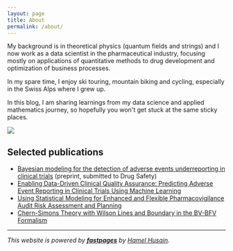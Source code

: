 ```yaml
---
layout: page
title: About
permalink: /about/
---
```


My background is in theoretical physics (quantum fields and strings) and I now work as a data scientist in the pharmaceutical industry, focusing mostly on applications of quantitative methods to drug development and optimization of business processes.

In my spare time, I enjoy ski touring, mountain biking and cycling, especially in the Swiss Alps where I grew up.

In this blog, I am sharing learnings from my data science and applied mathematics journey, so hopefully you won't get stuck at the same sticky places.

![]({{site.baseurl}}/images/me_herens.jpg)

## Selected publications
- [Bayesian modeling for the detection of adverse events underreporting in clinical trials](https://www.medrxiv.org/content/10.1101/2020.12.18.20245068v1) (preprint, submitted to Drug Safety)
- [Enabling Data-Driven Clinical Quality Assurance: Predicting Adverse Event Reporting in Clinical Trials Using Machine Learning](https://link.springer.com/article/10.1007/s40264-019-00831-4)
- [Using Statistical Modeling for Enhanced and Flexible Pharmacovigilance Audit Risk Assessment and Planning](https://link.springer.com/article/10.1007/s43441-020-00205-4)
- [Chern-Simons Theory with Wilson Lines and Boundary in the BV-BFV Formalism](https://www.sciencedirect.com/science/article/pii/S0393044013000132)

---
*This website is powered by **[fastpages](https://github.com/fastai/fastpages)** by [Hamel Husain](https://github.com/hamelsmu).*
